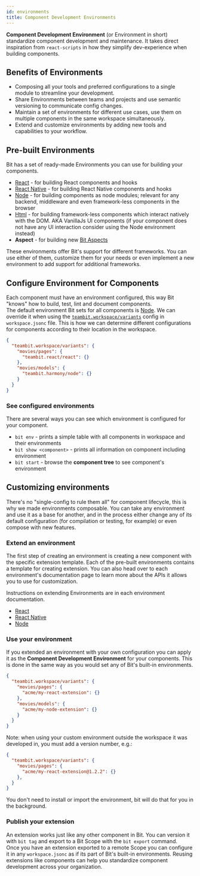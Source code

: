 ```yaml
---
id: environments
title: Component Development Environments
---
```


**Component Development Environment** (or Environment in short) standardize component development and maintenance. It takes direct inspiration from `react-scripts` in how they simplify dev-experience when building components.

## Benefits of Environments

- Composing all your tools and preferred configurations to a single module to streamline your development.
- Share Environments between teams and projects and use semantic versioning to communicate config changes.
- Maintain a set of environments for different use cases, use them on multiple components in the same workspace simultaneously.
- Extend and customize environments by adding new tools and capabilities to your workflow.

## Pre-built Environments

Bit has a set of ready-made Environments you can use for building your components.

- [React](/aspects/react) - for building React components and hooks
- [React Native](/aspects/react-native) - for building React Native components and hooks
- [Node](/aspects/node) - for building components as node modules; relevant for any backend, middleware and even framework-less components in the browser
- [Html](/aspects/html) - for building framework-less components which interact natively with the DOM. AKA VanillaJs UI components (if your component does not have any UI interaction consider using the Node environment instead)
- **Aspect** - for building new [Bit Aspects](/aspects/aspects-overview)

These environments offer Bit's support for different frameworks. You can use either of them, customize them for your needs or even implement a new environment to add support for additional frameworks.

## Configure Environment for Components

Each component must have an environment configured, this way Bit "knows" how to build, test, lint and document components.  
The default environment Bit sets for all components is [Node](/aspects/node). We can override it when using the [`teambit.workspace/variants`](/aspects/variants) config in `workspace.jsonc` file. This is how we can determine different configurations for components according to their location in the workspace.

```json title="workspace.jsonc"
{
  "teambit.workspace/variants": {
    "movies/pages": {
      "teambit.react/react": {}
    },
    "movies/models": {
      "teambit.harmony/node": {}
    }
  }
}
```

### See configured environments

There are several ways you can see which environment is configured for your component.

- `bit env` - prints a simple table with all components in workspace and their environments
- `bit show <component>` - prints all information on component including environment
- `bit start` - browse the **component tree** to see component's environment

## Customizing environments

There's no "single-config to rule them all" for component lifecycle, this is why we made environments composable. You can take any environment and use it as a base for another, and in the process either change any of its default configuration (for compilation or testing, for example) or even compose with new features.

### Extend an environment

The first step of creating an environment is creating a new component with the specific extension template. Each of the pre-built environments contains a template for creating extension. You can also head over to each environment's documentation page to learn more about the APIs it allows you to use for customization.

Instructions on extending Environments are in each environment documentation.

- [React](/aspects/react#customize-environment)
- [React Native](/aspects/react-native#customize-environment)
- [Node](/aspects/node#customize-environment)

### Use your environment

If you extended an environment with your own configuration you can apply it as the **Component Development Environment** for your components. This is done in the same way as you would set any of Bit's built-in environments.

```json title="workspace.jsonc"
{
  "teambit.workspace/variants": {
    "movies/pages": {
      "acme/my-react-extension": {}
    },
    "movies/models": {
      "acme/my-node-extension": {}
    }
  }
}
```

Note: when using your custom environment outside the workspace it was developed in, you must add a version number, e.g.:
```json title="workspace.jsonc"
{
  "teambit.workspace/variants": {
    "movies/pages": {
      "acme/my-react-extension@1.2.2": {}
    },
  }
}
```
You don't need to install or import the environment, bit will do that for you in the background.

### Publish your extension

An extension works just like any other component in Bit. You can version it with `bit tag` and export to a Bit Scope with the `bit export` command.  
Once you have an extension exported to a remote Scope you can configure it in any `workspace.jsonc` as if its part of Bit's built-in environments. Reusing extensions like components can help you standardize component development across your organization.
